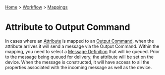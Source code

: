 [Home](../../Index.md) > [Workflow](../Index.md) > [Mappings](Index.md)

# Attribute to Output Command

In cases where an [Attribute](../Attributes.md) is mapped to an [Output Command](../OutputCommands.md), when the
attribute arrives it will send a message via the Output Command.  Within the mapping, you need to
select a [Message Definition](../../Messaging/Index.md) that will be queued.  Prior to the 
message being queued for delivery, the attribute will be set on the device.  When the
message is constructed, it will have access to all the properties associated with the incoming
message as well as the device.
